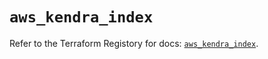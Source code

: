 # `aws_kendra_index`

Refer to the Terraform Registory for docs: [`aws_kendra_index`](https://registry.terraform.io/providers/hashicorp/aws/5.12.0/docs/resources/kendra_index).
